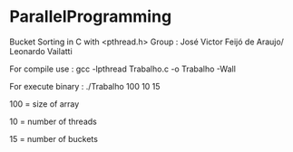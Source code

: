 # ParallelProgramming

Bucket Sorting in C with <pthread.h>
Group : José Victor Feijó de Araujo/ Leonardo Vailatti

For compile use : gcc -lpthread Trabalho.c -o Trabalho -Wall

For execute binary : ./Trabalho 100 10 15

100 = size of array

10 = number of threads

15 = number of buckets

